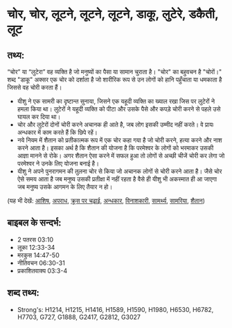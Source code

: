 # चोर, चोर, लूटने, लूटने, लूटने, डाकू, लुटेरे, डकैती, लूट #

## तथ्य: ##

“चोर” या “लुटेरा” वह व्यक्ति है जो मनुष्यों का पैसा या सामान चुराता है। "चोर" का बहुवचन है "चोरों।" शब्द "डाकू" अक्सर एक चोर को दर्शाता है जो शारीरिक रूप से उन लोगों को हानि पहुँचाता या धमकाता है जिससे वह चोरी करता हैं।

* यीशु ने एक सामरी का दृष्टान्त सुनाया, जिसने एक यहूदी व्यक्ति का ख्याल रखा जिस पर लुटेरों ने हमला किया था। लुटेरों ने यहूदी व्यक्ति को पीटा और उसके पैसे और कपड़े चोरी करने से पहले उसे घायल कर दिया था।
* चोर और लुटेरों दोनों चोरी करने अचानक ही आते है, जब लोग इसकी उम्मीद नहीं करते। वे प्रायः अन्धकार में काम करते हैं कि छिपे रहें।
* नये नियम में शैतान को प्रतीकात्मक रूप में एक चोर कहा गया है जो चोरी करने, हत्या करने और नाश करने आता है। इसका अर्थ है कि शैतान की योजना है कि परमेश्वर के लोगों को भरमाकर उसकी आज्ञा मानने से रोके। अगर शैतान ऐसा करने में सफल हुआ तो लोगों से अच्छी चीजें चोरी कर लेगा जो परमेश्वर ने उनके लिए योजना बनाई है।
* यीशु ने अपने पुनरागमन की तुलना चोर से किया जो अचानक लोगों से चोरी करने आता है। जैसे चोर ऐसे समय आता है जब मनुष्य उसकी प्रतीक्षा में नहीं रहता है वैसे ही यीशु भी अकस्मात ही आ जाएगा जब मनुष्य उसके आगमन के लिए तैयार न हो।

(यह भी देखें: [आशिष](../bless.md), [अपराध](../criminal.md), [क्रूस पर चढ़ाई](../crucify.md), [अन्धकार](../darkness.md), [विनाशकारी](../destroyer.md), [सामर्थ्य](../power.md), [सामरिया](../samaria.md), [शैतान](../satan.md))

## बाइबल के सन्दर्भ: ##

* 2 पतरस 03:10
* लूका 12:33-34
* मरकुस 14:47-50
* नीतिवचन 06:30-31
* प्रकाशितवाक्य  03:3-4

## शब्द तथ्य: ##

* Strong's: H1214, H1215, H1416, H1589, H1590, H1980, H6530, H6782, H7703, G727, G1888, G2417, G2812, G3027
